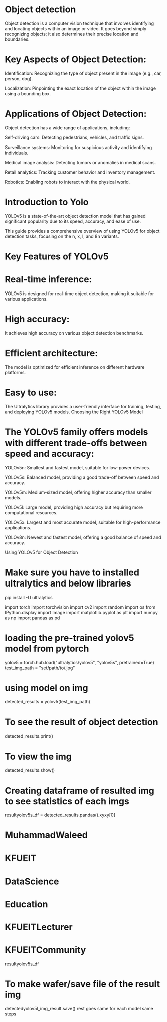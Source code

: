 # Object detection 
Object detection is a computer vision technique that involves identifying and locating objects within an image or video. It goes beyond simply recognizing objects; it also determines their precise location and boundaries.   

# Key Aspects of Object Detection:

Identification: Recognizing the type of object present in the image (e.g., car, person, dog).   

Localization: Pinpointing the exact location of the object within the image using a bounding box.   
# Applications of Object Detection:
Object detection has a wide range of applications, including:

Self-driving cars: Detecting pedestrians, vehicles, and traffic signs.   

Surveillance systems: Monitoring for suspicious activity and identifying individuals.   

Medical image analysis: Detecting tumors or anomalies in medical scans.   

Retail analytics: Tracking customer behavior and inventory management.   

Robotics: Enabling robots to interact with the physical world.   

# Introduction to Yolo

YOLOv5 is a state-of-the-art object detection model that has gained significant popularity due to its speed, accuracy, and ease of use.

This guide provides a comprehensive overview of using YOLOv5 for object detection tasks, focusing on the n, x, l, and 8n variants.

# Key Features of YOLOv5

# Real-time inference:
 YOLOv5 is designed for real-time object detection, making it suitable for various applications.
# High accuracy:
It achieves high accuracy on various object detection benchmarks.
# Efficient architecture:
The model is optimized for efficient inference on different hardware platforms.
# Easy to use:
The Ultralytics library provides a user-friendly interface for training, testing, and deploying YOLOv5 models.
Choosing the Right YOLOv5 Model

# The YOLOv5 family offers models with different trade-offs between speed and accuracy:

YOLOv5n: Smallest and fastest model, suitable for low-power devices.

YOLOv5s: Balanced model, providing a good trade-off between speed and accuracy.

YOLOv5m: Medium-sized model, offering higher accuracy than smaller models.

YOLOv5l: Large model, providing high accuracy but requiring more computational resources.

YOLOv5x: Largest and most accurate model, suitable for high-performance applications.

YOLOv8n: Newest and fastest model, offering a good balance of speed and accuracy.

Using YOLOv5 for Object Detection
# Make sure you have to installed ultralytics  and below libraries
pip install -U ultralytics

import torch
import torchvision
import cv2
import random
import os
from IPython.display import Image
import matplotlib.pyplot as plt
import numpy as np 
import pandas as pd




# loading the pre-trained yolov5 model from pytorch
yolov5 = torch.hub.load("ultralytics/yolov5", "yolov5s", pretrained=True)
test_img_path = "set/path/to/.jpg"


# using model on img
detected_results = yolov5(test_img_path)
# To see the result  of object detection
detected_results.print()


# To view the img 
detected_results.show()


# Creating dataframe of resulted img to see statistics of each imgs
resultyolov5s_df = detected_results.pandas().xyxy[0] 




# MuhammadWaleed 

 # KFUEIT 
 
 # DataScience 
 
 # Education 
 
 # KFUEITLecturer
 
 # KFUEITCommunity
resultyolov5s_df


# To make wafer/save file of the result img
 detectedyolov5l_img_result.save()
 rest goes same for each model  same steps 
